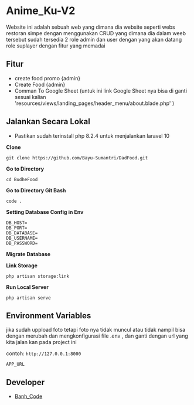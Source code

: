 # Anime_Ku-V2

Website ini adalah sebuah web yang dimana dia website seperti webs restoran simpe dengan menggunakan CRUD
yang dimana dia dalam weeb tersebut sudah tersedia 2 role admin dan user dengan yang akan datang role suplayer
dengan fitur yang memadai

## Fitur

-   create food promo {admin} 
-   Create Food {admin} 
-   Comman To Google Sheet (untuk ini link Google Sheet nya bisa di ganti sesuai kalian 'resources/views/landing_pages/header_menu/about.blade.php' )  

## Jalankan Secara Lokal

-   Pastikan sudah terinstall php 8.2.4 untuk menjalankan laravel 10

**Clone**

```shell
git clone https://github.com/Bayu-Sumantri/DadFood.git
```

**Go to Directory**

```shell
cd BudheFood
```

**Go to Directory Git Bash**

```shell
code .
```


**Setting Database Config in Env**

```
DB_HOST=
DB_PORT=
DB_DATABASE=
DB_USERNAME=
DB_PASSWORD=
```

**Migrate Database**


**Link Storage**

```shell
php artisan storage:link
```

**Run Local Server**

```shell
php artisan serve
```

## Environment Variables

jika sudah uppload foto tetapi foto nya tidak muncul atau tidak nampil bisa dengan merubah dan mengkonfigurasi file .env , dan ganti dengan url yang kita jalan kan pada project ini 

contoh: `http://127.0.0.1:8000`

```
APP_URL
```

## Developer

-   [Banh_Code](https://github.com/Bayu-Sumantri)
